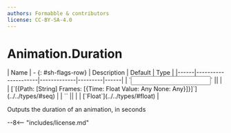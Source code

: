 ```yaml
---
authors: Formabble & contributors
license: CC-BY-SA-4.0
---
```



# Animation.Duration

<div class="sh-parameters" markdown="1">
| Name | - {: #sh-flags-row} | Description | Default | Type |
|------|---------------------|-------------|---------|------|
| `<input>` || | | [`[{Path: [String] Frames: [{Time: Float Value: Any None: Any}]}]`](../../types/#seq) |
| `<output>` || | | [`Float`](../../types/#float) |

</div>

Outputs the duration of an animation, in seconds

--8<-- "includes/license.md"

